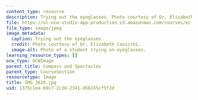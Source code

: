 ```yaml
---
content_type: resource
description: Trying out the eyeglasses. Photo courtesy of Dr. Elizabeth Cavicchi.
file: https://ol-ocw-studio-app-production.s3.amazonaws.com/courses/ec-050-recreate-experiments-from-history-inform-the-future-from-the-past-galileo-january-iap-2010/1375c1eeb9c72c382341d56155cf5f2d_IMG_3626.jpg
file_type: image/jpeg
image_metadata:
  caption: Trying out the eyeglasses.
  credit: Photo courtesy of Dr. Elizabeth Cavicchi.
  image-alt: Photo of a student trying on eyeglasses.
learning_resource_types: []
ocw_type: OCWImage
parent_title: Compass and Spectacles
parent_type: CourseSection
resourcetype: Image
title: IMG_3626.jpg
uid: 1375c1ee-b9c7-2c38-2341-d56155cf5f2d
---
```

